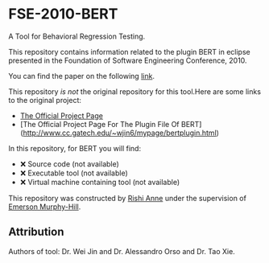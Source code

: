 # FSE-2010-BERT
 A Tool for Behavioral Regression Testing.

This repository contains information related to the plugin BERT in eclipse  presented in the Foundation of Software Engineering Conference, 2010.

You can find the paper on the following  [link](http://dl.acm.org/citation.cfm?doid=1882291.1882348).

This repository _is not_ the original repository for this tool.Here are some links to the original project:
* [The Official Project Page](http://www.cc.gatech.edu/~wjin6/mypage/bertplugin.html)
* [The Official Project Page For The Plugin File Of BERT] (http://www.cc.gatech.edu/~wjin6/mypage/bertplugin.html)


In this repository, for BERT you will find:

* :x: Source code (not available)
* :x: Executable tool (not available)
* :x: Virtual machine containing tool (not available)

This repository was constructed by [Rishi Anne](https://github.com/rishielnino) under the supervision of [Emerson Murphy-Hill](https://github.com/CaptainEmerson).

## Attribution

Authors of tool: Dr. Wei Jin and Dr. Alessandro Orso and Dr. Tao Xie.
